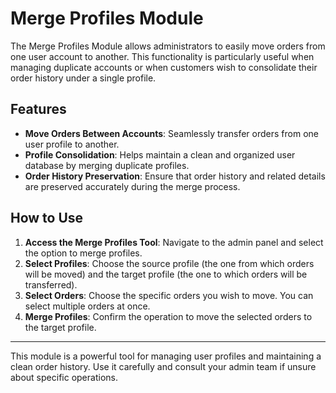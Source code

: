 # Merge Profiles Module

The Merge Profiles Module allows administrators to easily move orders from one user account to another. This functionality is particularly useful when managing duplicate accounts or when customers wish to consolidate their order history under a single profile.

## Features

- **Move Orders Between Accounts**: Seamlessly transfer orders from one user profile to another.
- **Profile Consolidation**: Helps maintain a clean and organized user database by merging duplicate profiles.
- **Order History Preservation**: Ensure that order history and related details are preserved accurately during the merge process.

## How to Use

1. **Access the Merge Profiles Tool**: Navigate to the admin panel and select the option to merge profiles.
2. **Select Profiles**: Choose the source profile (the one from which orders will be moved) and the target profile (the one to which orders will be transferred).
3. **Select Orders**: Choose the specific orders you wish to move. You can select multiple orders at once.
4. **Merge Profiles**: Confirm the operation to move the selected orders to the target profile.

---

This module is a powerful tool for managing user profiles and maintaining a clean order history. Use it carefully and consult your admin team if unsure about specific operations.
